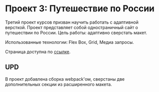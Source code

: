 # Проект 3: Путешествие по России

Третий проект курсов призван научить работать с адаптивной версткой. Проект представляет собой одностраничный сайт о путешествии по России. Цель работы: адаптивно сверстать макет.

Использованные технологии: Flex Box, Grid, Медиа запросы.

Страница доступна по [ссылке](https://eugene-fox.github.io/russian-travel/).

## UPD

В проект добавлена сборка webpack'ом, сверстаны две дополнительных секции из расширенного макета.

